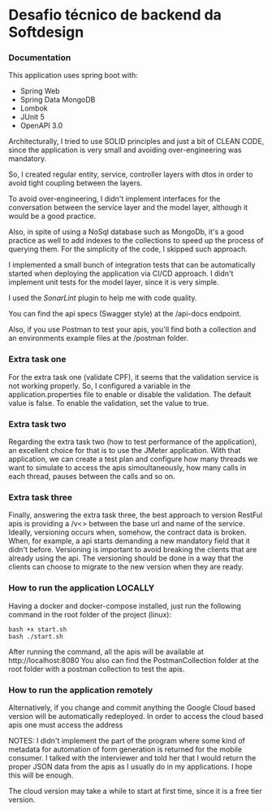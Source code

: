 # Desafio técnico de backend da Softdesign

### Documentation

This application uses spring boot with:
- Spring Web
- Spring Data MongoDB
- Lombok
- JUnit 5
- OpenAPI 3.0

Architecturally, I tried to use SOLID principles and just a bit of CLEAN CODE, since the application is very small and avoiding over-engineering was mandatory.

So, I created regular entity, service, controller layers with dtos in order to avoid tight coupling between the layers.

To avoid over-engineering, I didn't implement interfaces for the conversation between the service layer and the model layer, although it would be a good practice.

Also, in spite of using a NoSql database such as MongoDb, it's a good practice as well to add indexes to the collections to speed up the process of querying them. For the simplicity of the code, I skipped such approach.

I implemented a small bunch of integration tests that can be automatically started when deploying the application via CI/CD approach. I didn't implement unit tests for the model layer, since it is very simple.

I used the *SonarLint* plugin to help me with code quality.

You can find the api specs (Swagger style) at the /api-docs endpoint.

Also, if you use Postman to test your apis, you'll find both a collection and an environments example files at the /postman folder. 

### Extra task one
For the extra task one (validate CPF), it seems that the validation service is not working properly. So, I configured a variable in the application.properties file to enable or disable the validation. The default value is false. To enable the validation, set the value to true.

### Extra task two
Regarding the extra task two (how to test performance of the application), an excellent choice for that is to use the JMeter application. With that application, we can create a test plan and configure how many threads we want to simulate to access the apis simoultaneously, how many calls in each thread, pauses between the calls and so on.

### Extra task three
Finally, answering the extra task three, the best approach to version RestFul apis is providing a /v<<n>> between the base url and name of the service. Ideally, versioning occurs when, somehow, the contract data is broken. When, for example, a api starts demanding a new mandatory field that it didn't before. Versioning is important to avoid breaking the clients that are already using the api. The versioning should be done in a way that the clients can choose to migrate to the new version when they are ready.

### How to run the application LOCALLY
Having a docker and docker-compose installed, just run the following command in the root folder of the project (linux):

```
bash +x start.sh
bash ./start.sh
```

After running the command, all the apis will be available at http://localhost:8080
You also can find the PostmanCollection folder at the root folder with a postman collection to test the apis.

### How to run the application remotely
Alternatively, if you change and commit anything the Google Cloud based version will be automatically redeployed.
In order to access the cloud based apis one must access the address


NOTES:
I didn't implement the part of the program where some kind of metadata for automation of form generation is returned for the mobile consumer. I talked with the interviewer and told her that I would return the proper JSON data from the apis as I usually do in my applications. I hope this will be enough.

The cloud version may take a while to start at first time, since it is a free tier version.